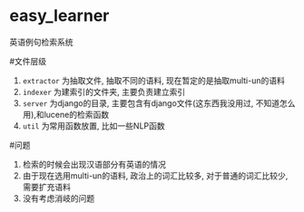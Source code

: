 # easy_learner
英语例句检索系统

#文件层级
1. `extractor` 为抽取文件, 抽取不同的语料, 现在暂定的是抽取multi-un的语料
2. `indexer`   为建索引的文件夹, 主要负责建立索引
3. `server`    为django的目录, 主要包含有django文件(这东西我没用过, 不知道怎么用),和lucene的检索函数
4. `util`      为常用函数放置, 比如一些NLP函数

#问题

1. 检索的时候会出现汉语部分有英语的情况
2. 由于现在选用multi-un的语料, 政治上的词汇比较多, 对于普通的词汇比较少, 需要扩充语料
3. 没有考虑消岐的问题

